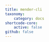 ```yaml
---
title: mender-cli
taxonomy:
    category: docs
shortcode-core:
    active: false
github: false
---
```

